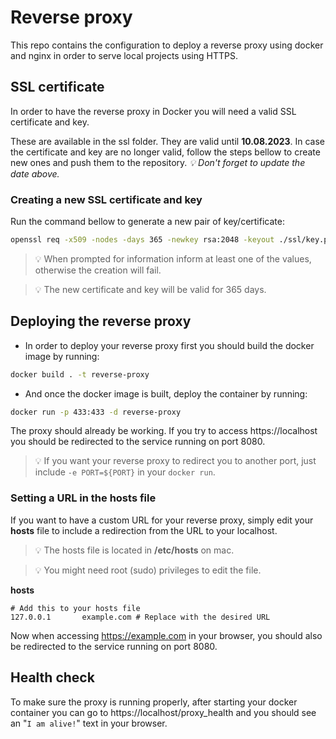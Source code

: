 # Reverse proxy

This repo contains the configuration to deploy a reverse proxy using docker and
nginx in order to serve local projects using HTTPS.

## SSL certificate

In order to have the reverse proxy in Docker you will need a valid SSL certificate
and key.

These are available in the ssl folder. They are valid until **10.08.2023**. In case
the certificate and key are no longer valid, follow the steps bellow to create new
ones and push them to the repository. _💡 Don't forget to update the date above._

### Creating a new SSL certificate and key

Run the command bellow to generate a new pair of key/certificate:

```bash
openssl req -x509 -nodes -days 365 -newkey rsa:2048 -keyout ./ssl/key.pem -out ./ssl/cert.pem
```

> 💡 When prompted for information inform at least one of the values, otherwise the
> creation will fail.

> 💡 The new certificate and key will be valid for 365 days.

## Deploying the reverse proxy

- In order to deploy your reverse proxy first you should build the docker image
  by running:

```bash
docker build . -t reverse-proxy
```

- And once the docker image is built, deploy the container by running:

```bash
docker run -p 433:433 -d reverse-proxy
```

The proxy should already be working. If you try to access https://localhost you
should be redirected to the service running on port 8080.

> 💡 If you want your reverse proxy to redirect you to another port, just include
> `-e PORT=${PORT}` in your `docker run`.

### Setting a URL in the hosts file

If you want to have a custom URL for your reverse proxy, simply edit your **hosts**
file to include a redirection from the URL to your localhost.

> 💡 The hosts file is located in **/etc/hosts** on mac.

> 💡 You might need root (sudo) privileges to edit the file.

**hosts**

```
# Add this to your hosts file
127.0.0.1       example.com # Replace with the desired URL
```

Now when accessing https://example.com in your browser, you should also be
redirected to the service running on port 8080.

## Health check

To make sure the proxy is running properly, after starting your docker container
you can go to https://localhost/proxy_health and you should see an "`I am alive!`" text
in your browser.
